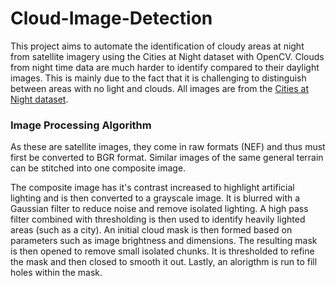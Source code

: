 # Cloud-Image-Detection
This project aims to automate the identification of cloudy areas at night from satellite imagery using the Cities at Night dataset with OpenCV. Clouds from night time data are much harder to identify compared to their daylight images. This is mainly due to the fact that it is challenging to distinguish between areas with no light and clouds. All images are from the [Cities at Night dataset](https://pmisson.carto.com/viz/281a7eb6-fa7a-11e4-8522-0e853d047bba/public_map).

### Image Processing Algorithm

As these are satellite images, they come in raw formats (NEF) and thus must first be converted to BGR format. Similar images of the same general terrain can be stitched into one composite image.

The composite image has it's contrast increased to highlight artificial lighting and is then converted to a grayscale image. It is blurred with a Gaussian filter to reduce noise and remove isolated lighting. A high pass filter combined with thresholding is then used to identify heavily lighted areas (such as a city). An initial cloud mask is then formed based on parameters such as image brightness and dimensions. The resulting mask is then opened to remove small isolated chunks. It is thresholded to refine the mask and then closed to smooth it out. Lastly, an alorigthm is run to fill holes within the mask. 
